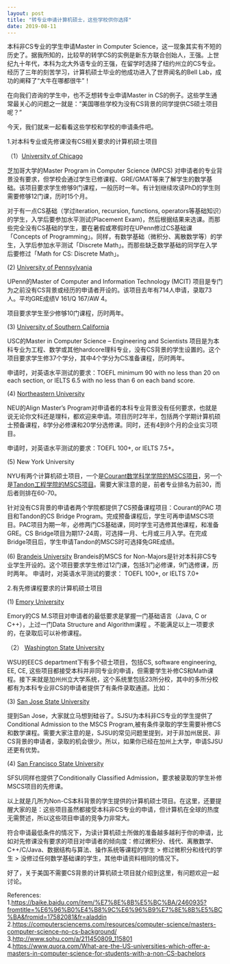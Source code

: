 ```yaml
---
layout: post
title: "转专业申请计算机硕士，这些学校供你选择"
date: 2019-08-11
---
```


本科非CS专业的学生申请Master in Computer Science，这一现象其实有不短的历史了。据我所知的，比较早的转学CS的实例是新东方联合创始人，王强。上世纪九十年代，本科为北大外语专业的王强，在留学时选择了纽约州立的CS专业。经历了三年的刻苦学习，计算机硕士毕业的他成功进入了世界闻名的Bell Lab，成功的阐释了“大牛在哪都很牛”！

在向我们咨询的学生中，也不乏想转专业申请Master in CS的例子。这些学生通常最关心的问题之一就是：“美国哪些学校为没有CS背景的同学提供CS硕士项目呢？”

今天，我们就来一起看看这些学校和学校的申请条件吧。


1.对本科专业或先修课没有CS相关要求的计算机硕士项目

（1）[University of Chicago](https://masters.cs.uchicago.edu/page/application-requirements)

芝加哥大学的Master Program in Computer Science (MPCS) 对申请者的专业背景没有要求，但学校会通过学生已修课程、GRE/GMAT等来了解学生的数学基础。该项目要求学生修够9门课程，一般历时一年。有计划继续攻读PhD的学生则需要修够12门课，历时15个月。

对于有一点CS基础（学过iteration, recursion, functions, operators等基础知识）的学生，入学后要参加水平测试(Placement Exam)，然后根据结果来选课。而那些完全没有CS基础的学生，要在暑假或寒假时在UPenn修过CS基础课「Concepts of Programming」。同样，有数学基础（微积分、离散数学等）的学生，入学后参加水平测试「Discrete Math」。而那些缺乏数学基础的同学在入学后要修过「Math for CS: Discrete Math」。

(2) [University of Pennsylvania](http://www.cis.upenn.edu/prospective-students/graduate/mcit.php)

UPenn的Master of Computer and Information Technology (MCIT) 项目是专门为之前没有CS背景或经历的申请者开设的。该项目去年有714人申请，录取73人。平均GRE成绩V 161/Q 167/AW 4。

项目要求学生至少修够10门课程，历时两年。

(3) [University of Southern California](https://viterbigradadmission.usc.edu/programs/masters/msprograms/computer-science/ms-cs-scientists-engineers/)

USC的Master in Computer Science – Engineering and Scientists 项目是为本科专业为工程、数学或其他hardcore理科专业，没有CS背景的学生设置的。这个项目要求学生修37个学分，其中4个学分为CS准备课程，历时两年。

申请时，对英语水平测试的要求：TOEFL minimum 90 with no less than 20 on each section, or IELTS 6.5 with no less than 6 on each band score.

(4) [Northeastern University](https://align.khoury.northeastern.edu/apply/)

NEU的Align Master’s Program对申请者的本科专业背景没有任何要求，也就是说无论你文科还是理科，都欢迎来申请。项目历时2年半，包括两个学期计算机硕士预备课程，8学分必修课和20学分选修课。同时，还有4到8个月的企业实习项目。

申请时，对英语水平测试的要求：TOEFL 100+, or IELTS 7.5+。

(5) New York University

NYU有两个计算机硕士项目，一个是[Courant数学科学学院的MSCS项目](https://cs.nyu.edu/home/master/prospective_admission.html)，另一个是[Tandon工程学院的MSCS项目](https://engineering.nyu.edu/academics/programs/computer-science-ms)。需要大家注意的是，前者专业排名为前30，而后者则排在60-70。

针对没有CS背景的申请者两个学院都提供了CS预备课程项目：Courant的PAC 项目和Tandon的CS Bridge Program。完成预备课程后，学生可再申请MSCS项目。PAC项目为期一年，必修两门CS基础课，同时学生可选修其他课程，和准备GRE。CS Bridge项目为期17-24周，可选择一月、七月或三月入学。在完成Bridge项目后，学生申请Tandon的MSCS时可选择免GRE成绩。


(6) [Brandeis University](https://www.brandeis.edu/computer-science/graduate/12-course-masters.html)
Brandeis的MSCS for Non-Majors是针对本科非CS专业学生开设的。这个项目要求学生修过12门课，包括3门必修课，9门选修课，历时两年。 申请时，对英语水平测试的要求： TOEFL 100+, or IELTS 7.0+

2.有先修课程要求的计算机硕士项目

(1) [Emory University](http://www.cs.emory.edu/graduate/general-information/app-info/)

Emory的CS M.S项目对申请者的最低要求是掌握一门基础语言（Java, C or C++），上过一门Data Structure and Algorithm课程 。不能满足以上一项要求的，在录取后可以补修课程。

（2） [Washington State University](https://school.eecs.wsu.edu/academics/graduate-program/graduate_admissions/)

WSU的EECS department下有多个硕士项目，包括CS, software engineering, EE, CE, 这些项目都接受本科并非同专业的申请，但需要学生补修CS和Math课程。接下来就是加州州立大学系统，这个系统里包括23所分校，其中的多所分校都有为本科专业非CS的申请者提供了有条件录取通道。比如：

(3) [San Jose State University](http://www.sjsu.edu/cs/programs/mscs/how-to-apply/)

提到San Jose，大家就立马想到硅谷了。SJSU为本科非CS专业的学生提供了Conditional Admission to the MSCS Program,被有条件录取的学生需要补修CS和数学课程。需要大家注意的是，SJSU的常见问题里提到，对于非加州居民、非CS背景的申请者，录取的机会很少。所以，如果你已经在加州上大学，申请SJSU还更有优势。

(4) [San Francisco State University](http://cs.sfsu.edu/grad/GradApply.html)

SFSU同样也提供了Conditionally Classified Admission，要求被录取的学生补修MSCS项目的先修课。


以上就是几所为Non-CS本科背景的学生提供的计算机硕士项目。在这里，还要提醒大家的是：这些项目虽然都接受本科非CS专业的申请，但计算机在全球的热度无需赘述，所以这些项目申请的竞争力非常大。

符合申请最低条件的情况下，为读计算机硕士所做的准备越多越利于你的申请，比如对先修课没有要求的项目对申请者的倾向度：修过微积分、线代、离散数学、C++/C/Java、数据结构与算法、操作系统等课程的学生 > 修过微积分和线代的学生 > 没修过任何数学基础课的学生，其他申请资料相同的情况下。

好了，关于美国不需要CS背景的计算机硕士项目就介绍到这里，有问题欢迎一起讨论。

References:
1.https://baike.baidu.com/item/%E7%8E%8B%E5%BC%BA/2460935?fromtitle=%E6%96%B0%E4%B8%9C%E6%96%B9%E7%8E%8B%E5%BC%BA&fromid=17582081&fr=aladdin
2.https://computersciencems.com/resources/computer-science/masters-computer-science-no-cs-background/
3.http://www.sohu.com/a/211450809_115801
4.https://www.quora.com/What-are-the-US-universities-which-offer-a-masters-in-computer-science-for-students-with-a-non-CS-bachelors
